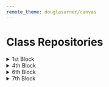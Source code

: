 ```yaml
---
remote_theme: douglasurner/canvas
---
```


# Class Repositories

<details>
  <summary>1st Block</summary>
  
  * [Dionte H.](https://github.com/K-dion)
  * [Douglas U.](https://github.com/DouglasUrner)
  
</details>

<details>
  <summary>4th Block</summary>
  
  * [Madison A.](https://github.com/wowitsmadiao)
  * [Emma H.](https://github.com/fcr-harris)
  * [Douglas U.](https://github.com/DouglasUrner)
  
</details>

<details>
  <summary>6th Block</summary>
  
  * [Zackary H.](https://github.com/ZackaryHowell)
  * [Thomas K.](https://github.com/Kay9000)
  * [Douglas U.](https://github.com/DouglasUrner)
  * [Lukas P.](https://github.com/LukasPaulus)
  
</details>

<details>
  <summary>7th Block</summary>
  * [Ian H.](https://github.com/MKDreadSword)
  * [Jeremiah L.](https://github.com/lens5753)
  * [Douglas U.](https://github.com/DouglasUrner)
  * [Kayden W.](https://github.com/ShadowCharmer21)
</details>

